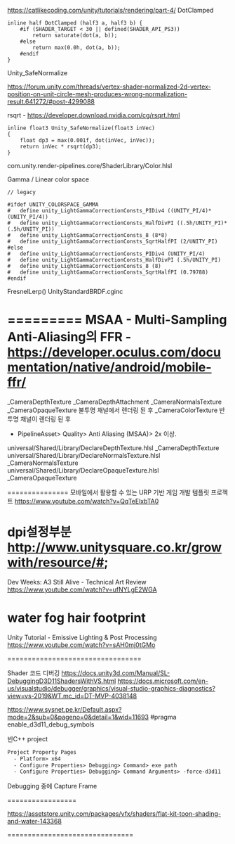 https://catlikecoding.com/unity/tutorials/rendering/part-4/
DotClamped

``` hlsl
inline half DotClamped (half3 a, half3 b) {
    #if (SHADER_TARGET < 30 || defined(SHADER_API_PS3))
        return saturate(dot(a, b));
    #else
        return max(0.0h, dot(a, b));
    #endif
}
```

Unity_SafeNormalize

https://forum.unity.com/threads/vertex-shader-normalized-2d-vertex-position-on-unit-circle-mesh-produces-wrong-normalization-result.641272/#post-4299088

rsqrt - https://developer.download.nvidia.com/cg/rsqrt.html

```
inline float3 Unity_SafeNormalize(float3 inVec)
{
    float dp3 = max(0.001f, dot(inVec, inVec));
    return inVec * rsqrt(dp3);
}
```


com.unity.render-pipelines.core/ShaderLibrary/Color.hlsl

Gamma / Linear color space

``` hlsl
// legacy

#ifdef UNITY_COLORSPACE_GAMMA
#   define unity_LightGammaCorrectionConsts_PIDiv4 ((UNITY_PI/4)*(UNITY_PI/4))
#   define unity_LightGammaCorrectionConsts_HalfDivPI ((.5h/UNITY_PI)*(.5h/UNITY_PI))
#   define unity_LightGammaCorrectionConsts_8 (8*8)
#   define unity_LightGammaCorrectionConsts_SqrtHalfPI (2/UNITY_PI)
#else
#   define unity_LightGammaCorrectionConsts_PIDiv4 (UNITY_PI/4)
#   define unity_LightGammaCorrectionConsts_HalfDivPI (.5h/UNITY_PI)
#   define unity_LightGammaCorrectionConsts_8 (8)
#   define unity_LightGammaCorrectionConsts_SqrtHalfPI (0.79788)
#endif
```


FresnelLerp() UnityStandardBRDF.cginc




=========
MSAA - Multi-Sampling Anti-Aliasing의 
FFR - https://developer.oculus.com/documentation/native/android/mobile-ffr/
=========
_CameraDepthTexture
_CameraDepthAttachment
_CameraNormalsTexture
_CameraOpaqueTexture 불투명 채널에서 렌더링 된 후
_CameraColorTexture  반투명 채널이 렌더링 된 후 
  - PipelineAsset> Quality> Anti Aliasing (MSAA)> 2x 이상.

universal/Shared/Library/DeclareDepthTexture.hlsl   _CameraDepthTexture
universal/Shared/Library/DeclareNormalsTexture.hlsl _CameraNormalsTexture
universal/Shared/Library/DeclareOpaqueTexture.hlsl  _CameraOpaqueTexture

===============
모바일에서 활용할 수 있는 URP 기반 게임 개발 템플릿 프로젝트
https://www.youtube.com/watch?v=QqTeElxbTA0

dpi설정부분
http://www.unitysquare.co.kr/growwith/resource/#;
==========
Dev Weeks: A3 Still Alive - Technical Art Review
https://www.youtube.com/watch?v=ufNYLgE2WGA

water
fog
hair
footprint
==
Unity Tutorial - Emissive Lighting & Post Processing
https://www.youtube.com/watch?v=sAH0mj0tGMo

=================================

Shader 코드 디버깅
https://docs.unity3d.com/Manual/SL-DebuggingD3D11ShadersWithVS.html
https://docs.microsoft.com/en-us/visualstudio/debugger/graphics/visual-studio-graphics-diagnostics?view=vs-2019&WT.mc_id=DT-MVP-4038148

https://www.sysnet.pe.kr/Default.aspx?mode=2&sub=0&pageno=0&detail=1&wid=11693
#pragma enable_d3d11_debug_symbols

빈C++ project

``` txt
Project Property Pages
  - Platform> x64
  - Configure Properties> Debugging> Command> exe path
  - Configure Properties> Debugging> Command Arguments> -force-d3d11
```

Debugging 중에 Capture Frame

=================

https://assetstore.unity.com/packages/vfx/shaders/flat-kit-toon-shading-and-water-143368


===============================